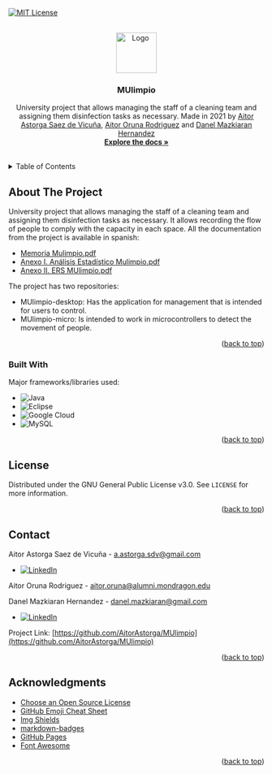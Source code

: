 <!-- Improved compatibility of back to top link: See: https://github.com/othneildrew/Best-README-Template/pull/73 -->
<a name="readme-top"></a>
<!--
*** Thanks for checking out the Best-README-Template. If you have a suggestion
*** that would make this better, please fork the repo and create a pull request
*** or simply open an issue with the tag "enhancement".
*** Don't forget to give the project a star!
*** Thanks again! Now go create something AMAZING! :D
-->



<!-- PROJECT SHIELDS -->
<!--
*** I'm using markdown "reference style" links for readability.
*** Reference links are enclosed in brackets [ ] instead of parentheses ( ).
*** See the bottom of this document for the declaration of the reference variables
*** for contributors-url, forks-url, etc. This is an optional, concise syntax you may use.
*** https://www.markdownguide.org/basic-syntax/#reference-style-links
-->

[![MIT License][license-shield]][license-url]



<!-- PROJECT LOGO -->
<br />
<div align="center">
  <a href="https://github.com/AitorAstorga/MUlimpio">
    <img src="https://user-images.githubusercontent.com/44289776/227513887-79f08f97-6fcd-4462-a300-9cde54f6c896.png" alt="Logo" height="80">
  </a>
  <h3 align="center">MUlimpio</h3>

  <p align="center">
    University project that allows managing the staff of a cleaning team and assigning them disinfection tasks as necessary. Made in 2021 by <a href="https://github.com/AitorAstorga">Aitor Astorga Saez de Vicuña</a>, <a href="https://github.com/aitororuna">Aitor Oruna Rodriguez</a> and <a href="https://github.com/danmazkih">Danel Mazkiaran Hernandez</a>
    <br />
    <a href="https://github.com/AitorAstorga/MUlimpio"><strong>Explore the docs »</strong></a>
    <br />
    <br />
  </p>
</div>



<!-- TABLE OF CONTENTS -->
<details>
  <summary>Table of Contents</summary>
  <ol>
    <li>
      <a href="#about-the-project">About The Project</a>
      <ul>
        <li><a href="#built-with">Built With</a></li>
      </ul>
    </li>
    <li><a href="#license">License</a></li>
    <li><a href="#contact">Contact</a></li>
    <li><a href="#acknowledgments">Acknowledgments</a></li>
  </ol>
</details>



<!-- ABOUT THE PROJECT -->
## About The Project

University project that allows managing the staff of a cleaning team and assigning them disinfection tasks as necessary. It allows recording the flow of people to comply with the capacity in each space. All the documentation from the project is available in spanish:

* [Memoria Mulimpio.pdf](https://drive.google.com/file/d/1T0mMfWkR9ZOLrPKpHzHz-Y6um_FbGHXo/view?usp=sharing)
* [Anexo I. Análisis Estadístico Mulimpio.pdf](https://drive.google.com/file/d/1X1AoAPPu_IL7h9Xpcm82urO0_VmxWLXP/view?usp=sharing)
* [Anexo II. ERS MUlimpio.pdf](https://drive.google.com/file/d/1_EMNE8DNzN79BqGHucnJkEgBTalLYIa-/view?usp=sharing)

The project has two repositories:

* MUlimpio-desktop: Has the application for management that is intended for users to control.
* MUlimpio-micro: Is intended to work in microcontrollers to detect the movement of people.

<p align="right">(<a href="#readme-top">back to top</a>)</p>



### Built With

Major frameworks/libraries used:

* ![Java](https://img.shields.io/badge/java-%23ED8B00.svg?style=for-the-badge&logo=java&logoColor=white)
* ![Eclipse](https://img.shields.io/badge/Eclipse-FE7A16.svg?style=for-the-badge&logo=Eclipse&logoColor=white)
* ![Google Cloud](https://img.shields.io/badge/GoogleCloud-%234285F4.svg?style=for-the-badge&logo=google-cloud&logoColor=white)
* ![MySQL](https://img.shields.io/badge/mysql-%2300f.svg?style=for-the-badge&logo=mysql&logoColor=white)

<p align="right">(<a href="#readme-top">back to top</a>)</p>



<!-- LICENSE -->
## License

Distributed under the GNU General Public License v3.0. See `LICENSE` for more information.

<p align="right">(<a href="#readme-top">back to top</a>)</p>



<!-- CONTACT -->
## Contact

Aitor Astorga Saez de Vicuña - a.astorga.sdv@gmail.com
* [![LinkedIn][linkedin-shield]][linkedin-url-aitor]

Aitor Oruna Rodriguez - aitor.oruna@alumni.mondragon.edu

Danel Mazkiaran Hernandez - danel.mazkiaran@gmail.com
* [![LinkedIn][linkedin-shield]][linkedin-url-danel]

Project Link: [https://github.com/AitorAstorga/MUlimpio](https://github.com/AitorAstorga/MUlimpio)

<p align="right">(<a href="#readme-top">back to top</a>)</p>



<!-- ACKNOWLEDGMENTS -->
## Acknowledgments

* [Choose an Open Source License](https://choosealicense.com)
* [GitHub Emoji Cheat Sheet](https://www.webpagefx.com/tools/emoji-cheat-sheet)
* [Img Shields](https://shields.io)
* [markdown-badges](https://github.com/Ileriayo/markdown-badges#table-of-contents)
* [GitHub Pages](https://pages.github.com)
* [Font Awesome](https://fontawesome.com)

<p align="right">(<a href="#readme-top">back to top</a>)</p>



<!-- MARKDOWN LINKS & IMAGES -->
<!-- https://www.markdownguide.org/basic-syntax/#reference-style-links -->
[contributors-shield]: https://img.shields.io/github/contributors/AitorAstorga/MUlimpio.svg?style=for-the-badge
[contributors-url]: https://github.com/AitorAstorga/MUlimpio
[forks-shield]: https://img.shields.io/github/forks/AitorAstorga/MUlimpio.svg?style=for-the-badge
[forks-url]: https://github.com/AitorAstorga/MUlimpio
[stars-shield]: https://img.shields.io/github/stars/AitorAstorga/MUlimpio.svg?style=for-the-badge
[stars-url]: https://github.com/AitorAstorga/MUlimpio
[issues-shield]: https://img.shields.io/github/issues/AitorAstorga/MUlimpio.svg?style=for-the-badge
[issues-url]: https://github.com/AitorAstorga/MUlimpio
[license-shield]: https://img.shields.io/github/license/AitorAstorga/MUlimpio.svg?style=for-the-badge
[license-url]: https://github.com/AitorAstorga/MUlimpio/blob/main/LICENSE
[linkedin-shield]: https://img.shields.io/badge/-LinkedIn-black.svg?style=for-the-badge&logo=linkedin&colorB=555
[linkedin-url-aitor]: https://linkedin.com/in/aitor-astorga-saez-de-vicuña
[linkedin-url-danel]: https://linkedin.com/in/danel-mazkiaran-hernandez-67a970248
